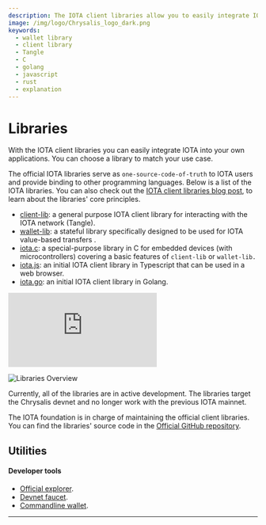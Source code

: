 ```yaml
---
description: The IOTA client libraries allow you to easily integrate IOTA into your own applications.
image: /img/logo/Chrysalis_logo_dark.png
keywords:
  - wallet library
  - client library
  - Tangle
  - C
  - golang
  - javascript
  - rust
  - explanation
---
```


# Libraries

With the IOTA client libraries you can easily integrate IOTA into your own applications. You can choose a library to match your use case.

The official IOTA libraries serve as `one-source-code-of-truth` to IOTA users and provide binding to other programming languages. Below is a list of the IOTA libraries. You can also check out the [IOTA client libraries blog post](https://blog.iota.org/the-new-iota-client-libraries-harder-better-faster-stronger/), to learn about the libraries' core principles.

- [client-lib](/iota.rs/welcome): a general purpose IOTA client library for interacting with the IOTA network (Tangle).
- [wallet-lib](/wallet.rs/welcome): a stateful library specifically designed to be used for IOTA value-based transfers .
- [iota.c](https://github.com/iotaledger/iota.c): a special-purpose library in C for embedded devices (with microcontrollers) covering a basic features of `client-lib` or `wallet-lib.`
- [iota.js](https://github.com/iotaledger/iota.js/tree/chrysalis): an initial IOTA client library in Typescript that can be used in a web browser.
- [iota.go](https://github.com/iotaledger/iota.go/tree/chrysalis/phase2): an initial IOTA client library in Golang.

<div class="iframe-wrapper">
<iframe src="https://www.youtube.com/embed/N2VW3zJQmso" frameborder="0" allow="accelerometer; autoplay; clipboard-write; encrypted-media; gyroscope; picture-in-picture" allowfullscreen></iframe>
</div>

![Libraries Overview](/img/guides/overview-libraries.svg)

Currently, all of the libraries are in active development. The libraries target the Chrysalis devnet and no longer work with the previous IOTA mainnet.

The IOTA foundation is in charge of maintaining the official client libraries. You can find the libraries' source code in the [Official GitHub repository](https://github.com/iotaledger).

## Utilities

#### **Developer tools**

- [Official explorer](https://explorer.iota.org/mainnet).
- [Devnet faucet](https://faucet.devnet.chrysalis2.com/).
- [Commandline wallet](https://github.com/iotaledger/cli-wallet).

---
